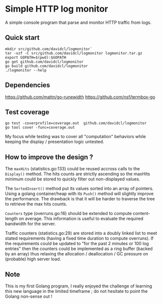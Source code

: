 # Simple HTTP log monitor

A simple console program that parse and monitor HTTP traffic from logs.

## Quick start

```
mkdir src/github.com/davidcl/logmonitor`
tar -xzf -C src/github.com/davidcl/logmonitor logmonitor.tar.gz
export GOPATH=$(pwd):$GOPATH
go get github.com/davidcl/logmonitor
go build github.com/davidcl/logmonitor
./logmonitor --help
```

## Dependencies

https://github.com/mattn/go-runewidth
https://github.com/nsf/termbox-go

## Test coverage

```
go test -coverprofile=coverage.out  github.com/davidcl/logmonitor
go tool cover -func=coverage.out
```

My focus while testing was to cover all "computation" behaviors while keeping the display / presentation logic untested.

## How to improve the design ?

The `maxHits` (statistics.go:133) could be reused accross calls to the `Display()` method. The hits counts are strictly ascending so the maxHits minimum could be stored to quickly filter out non-displayed values.

The `SortedInsert()` method put its values sorted into an array of pointers. Using a golang container/heap with its `Push()` method will slightly improve the performance. The drawback is that it will be harder to traverse the tree to retrieve the max hits counts.

`Counters` type (overruns.go:16) should be extended to compute content-length on average. This information is useful to evaluate the required bandwidth for the server.

Traffic counters (statistics.go:29) are stored into a doubly linked list to meet stated requirements (having a fixed time duration to compute overruns). If the requirements could be updated to "for the past 2 minutes or 100 log entries" then the counters could be implemented as a ring buffer (backed by an array) thus relaxing the allocation / deallocation / GC pressure on (probable) high server load.

## Note

This is my first Golang program, I really enjoyed the challenge of learning this new language in the limited timeframe ; do not hesitate to point the Golang non-sense out !

